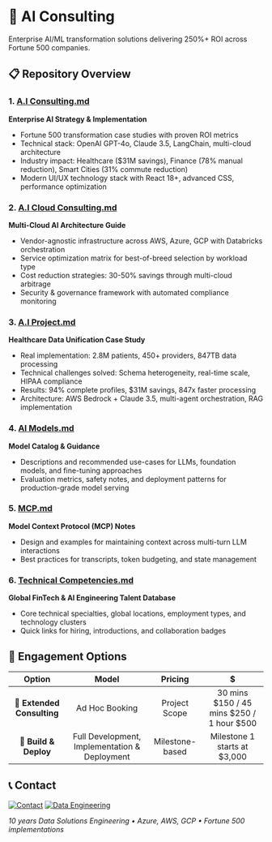 # 🚀 AI Consulting 

Enterprise AI/ML transformation solutions delivering 250%+ ROI across Fortune 500 companies.

## 📋 Repository Overview

### 1. [A.I Consulting.md](./A.I%20Consulting.md)
**Enterprise AI Strategy & Implementation**
- Fortune 500 transformation case studies with proven ROI metrics
- Technical stack: OpenAI GPT-4o, Claude 3.5, LangChain, multi-cloud architecture
- Industry impact: Healthcare ($31M savings), Finance (78% manual reduction), Smart Cities (31% commute reduction)
- Modern UI/UX technology stack with React 18+, advanced CSS, performance optimization

### 2. [A.I Cloud Consulting.md](./A.I%20Cloud%20Consulting.md)
**Multi-Cloud AI Architecture Guide**
- Vendor-agnostic infrastructure across AWS, Azure, GCP with Databricks orchestration
- Service optimization matrix for best-of-breed selection by workload type
- Cost reduction strategies: 30-50% savings through multi-cloud arbitrage
- Security & governance framework with automated compliance monitoring

### 3. [A.I Project.md](./A.I%20Project.md)
**Healthcare Data Unification Case Study**
- Real implementation: 2.8M patients, 450+ providers, 847TB data processing
- Technical challenges solved: Schema heterogeneity, real-time scale, HIPAA compliance
- Results: 94% complete profiles, $31M savings, 847x faster processing
- Architecture: AWS Bedrock + Claude 3.5, multi-agent orchestration, RAG implementation

### 4. [AI Models.md](./AI%20Models.md)
**Model Catalog & Guidance**
- Descriptions and recommended use-cases for LLMs, foundation models, and fine-tuning approaches
- Evaluation metrics, safety notes, and deployment patterns for production-grade model serving

### 5. [MCP.md](./MCP.md)
**Model Context Protocol (MCP) Notes**
- Design and examples for maintaining context across multi-turn LLM interactions
- Best practices for transcripts, token budgeting, and state management

### 6. [Technical Competencies.md](./Technical%20Competencies.md)
**Global FinTech & AI Engineering Talent Database**
- Core technical specialties, global locations, employment types, and technology clusters
- Quick links for hiring, introductions, and collaboration badges

## 🎯 Engagement Options

| Option | Model | Pricing | $ |
|:---:|:---:|:---:|:---:|
| 🔄 **Extended Consulting** | Ad Hoc Booking | Project Scope | 30 mins $150 / 45 mins $250 / 1 hour $500 |
| 🚀 **Build & Deploy** | Full Development, Implementation & Deployment | Milestone-based | Milestone 1 starts at $3,000 |

## 📞 Contact

[![Contact](https://img.shields.io/badge/Contact-Me-181717?style=for-the-badge&logo=mail&logoColor=white)](mailto:corderio.vonner@outlook.com)
[![Data Engineering](https://img.shields.io/badge/Data-Engineering-181717?style=for-the-badge&logo=databricks&logoColor=white)](https://github.com/vonnerco/Data-Engineer-Consulting)

*10 years Data Solutions Engineering • Azure, AWS, GCP • Fortune 500 implementations*
